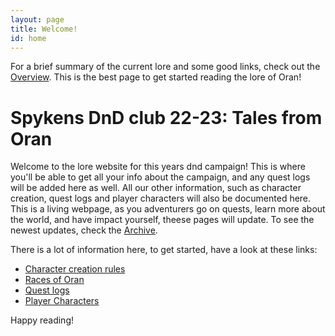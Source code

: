 ```yaml
---
layout: page
title: Welcome!
id: home
---
```


<section class="callout">
	For a brief summary of the current lore and some good links, check out the <a href="/welcome-to-Oran.html" class="internal-link">Overview</a>. This is the best page to get started reading the lore of Oran!
</section>

# Spykens DnD club 22-23: Tales from Oran
Welcome to the lore website for this years dnd campaign!
This is where you'll be able to get all your info about the campaign, and any quest logs will be added here as well. All our other information, such as character creation, quest logs and player characters will also be documented here. This is a living webpage, as you adventurers go on quests, learn more about the world, and have impact yourself, theese pages will update. To see the newest updates, check the <a class="internal-link" href="archive.html">Archive</a>.

There is a lot of information here, to get started, have a look at these links:
- <a href="/character-creation-rules.html" class="internal-link"> Character creation rules </a>
- <a href="/races-of-Oran.html" class="internal-link"> Races of Oran</a>
- <a href="/quest-logs.html" class="internal-link"> Quest logs </a>
- <a href="/player-characters.html" class="internal-link"> Player Characters </a>

Happy reading!
